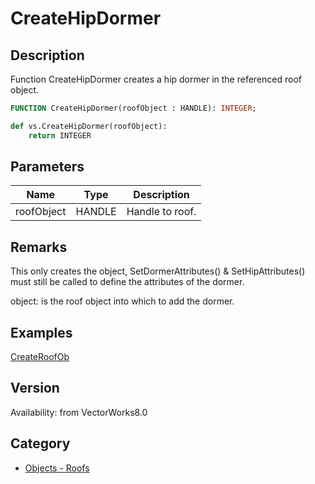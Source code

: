 # CreateHipDormer

## Description
Function CreateHipDormer creates a hip dormer in the referenced roof object.

```pascal
FUNCTION CreateHipDormer(roofObject : HANDLE): INTEGER;
```

```python
def vs.CreateHipDormer(roofObject):
    return INTEGER
```

## Parameters
|Name|Type|Description|
|---|---|---|
|roofObject|HANDLE|Handle to roof.|

## Remarks
This only creates the object, SetDormerAttributes() &amp; SetHipAttributes() must still be called to define the attributes of the dormer.

object: is the roof object into which to add the dormer.

## Examples
[CreateRoofOb](examples/CreateRoofObj.md)

## Version
Availability: from VectorWorks8.0

## Category
* [Objects - Roofs](../Categories/Objects%20-%20Roofs.md)
